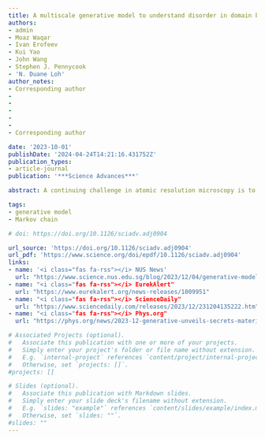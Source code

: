 ```yaml
---
title: A multiscale generative model to understand disorder in domain boundaries
authors:
- admin
- Moaz Waqar
- Ivan Erofeev
- Kui Yao
- John Wang
- Stephen J. Pennycook
- 'N. Duane Loh'
author_notes:
- Corresponding author
- 
- 
- 
- 
- 
- Corresponding author

date: '2023-10-01'
publishDate: '2024-04-24T14:21:16.431752Z'
publication_types:
- article-journal
publication: '***Science Advances***'

abstract: A continuing challenge in atomic resolution microscopy is to identify significant structural motifs and their assembly rules in synthesized materials with limited observations. Here, we propose and validate a simple and effective hybrid generative model capable of predicting unseen domain boundaries in a potassium sodium niobate thin film from only a small number of observations, without expensive first-principles calculations or atomistic simulations of domain growth. Our results demonstrate that complicated domain boundary structures spanning 1 to 100 nanometers can arise from simple interpretable local rules played out probabilistically. We also found previously unobserved, significant, tileable boundary motifs that may affect the piezoelectric response of the material system, and evidence that our system creates domain boundaries with the highest configurational entropy. More broadly, our work shows that simple yet interpretable machine learning models could pave the way to describe and understand the nature and origin of disorder in complex materials, therefore improving functional materials design.

tags:
- generative model
- Markov chain

# doi: https://doi.org/10.1126/sciadv.adj0904

url_source: 'https://doi.org/10.1126/sciadv.adj0904'
url_pdf: 'https://www.science.org/doi/epdf/10.1126/sciadv.adj0904'
links:
- name: '<i class="fas fa-rss"></i> NUS News'
  url: "https://www.science.nus.edu.sg/blog/2023/12/04/generative-model-unveils-secrets-of-material-disorder-2/"
- name: "<i class="fas fa-rss"></i> EurekAlert"
  url: "https://www.eurekalert.org/news-releases/1009951"
- name: "<i class="fas fa-rss"></i> ScienceDaily"
  url: "https://www.sciencedaily.com/releases/2023/12/231204135222.htm"
- name: "<i class="fas fa-rss"></i> Phys.org"
  url: "https://phys.org/news/2023-12-generative-unveils-secrets-material-disorder.html"

# Associated Projects (optional).
#   Associate this publication with one or more of your projects.
#   Simply enter your project's folder or file name without extension.
#   E.g. `internal-project` references `content/project/internal-project/index.md`.
#   Otherwise, set `projects: []`.
#projects: []

# Slides (optional).
#   Associate this publication with Markdown slides.
#   Simply enter your slide deck's filename without extension.
#   E.g. `slides: "example"` references `content/slides/example/index.md`.
#   Otherwise, set `slides: ""`.
#slides: ""
---
```

